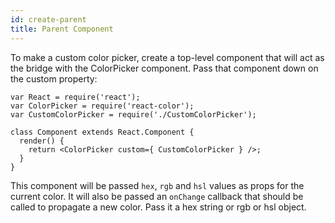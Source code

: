 ```yaml
---
id: create-parent
title: Parent Component
---
```

To make a custom color picker, create a top-level component that will act as the bridge with the ColorPicker component. Pass that component down on the custom property:

```
var React = require('react');
var ColorPicker = require('react-color');
var CustomColorPicker = require('./CustomColorPicker');

class Component extends React.Component {
  render() {
    return <ColorPicker custom={ CustomColorPicker } />;
  }
}
```

This component will be passed `hex`, `rgb` and `hsl` values as props for the current color. It will also be passed an `onChange` callback that should be called to propagate a new color. Pass it a hex string or rgb or hsl object.
